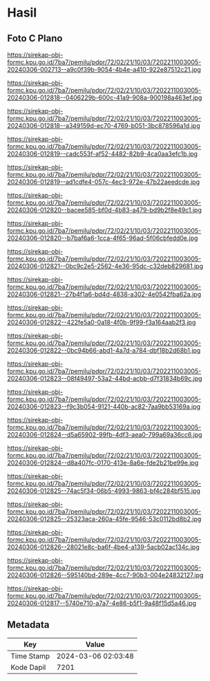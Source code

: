 # Hasil

## Foto C Plano

https://sirekap-obj-formc.kpu.go.id/7ba7/pemilu/pdpr/72/02/21/10/03/7202211003005-20240306-002713--a9c0f39b-9054-4b4e-a410-922e87512c21.jpg

https://sirekap-obj-formc.kpu.go.id/7ba7/pemilu/pdpr/72/02/21/10/03/7202211003005-20240306-012818--0406229b-600c-41a9-908a-900198a463ef.jpg

https://sirekap-obj-formc.kpu.go.id/7ba7/pemilu/pdpr/72/02/21/10/03/7202211003005-20240306-012818--a349159d-ec70-4769-b051-3bc878596a1d.jpg

https://sirekap-obj-formc.kpu.go.id/7ba7/pemilu/pdpr/72/02/21/10/03/7202211003005-20240306-012819--cadc553f-af52-4482-82b9-4ca0aa3efc1b.jpg

https://sirekap-obj-formc.kpu.go.id/7ba7/pemilu/pdpr/72/02/21/10/03/7202211003005-20240306-012819--ad1cdfe4-057c-4ec3-972e-47b22aeedcde.jpg

https://sirekap-obj-formc.kpu.go.id/7ba7/pemilu/pdpr/72/02/21/10/03/7202211003005-20240306-012820--bacee585-bf0d-4b83-a479-bd9b2f8e49c1.jpg

https://sirekap-obj-formc.kpu.go.id/7ba7/pemilu/pdpr/72/02/21/10/03/7202211003005-20240306-012820--b7baf6a6-1cca-4f65-96ad-5f06cbfedd0e.jpg

https://sirekap-obj-formc.kpu.go.id/7ba7/pemilu/pdpr/72/02/21/10/03/7202211003005-20240306-012821--0bc9c2e5-2562-4e36-95dc-c32deb829681.jpg

https://sirekap-obj-formc.kpu.go.id/7ba7/pemilu/pdpr/72/02/21/10/03/7202211003005-20240306-012821--27b4f1a6-bd4d-4838-a302-4e0542fba62a.jpg

https://sirekap-obj-formc.kpu.go.id/7ba7/pemilu/pdpr/72/02/21/10/03/7202211003005-20240306-012822--422fe5a0-0a18-4f0b-9f99-f3a164aab2f3.jpg

https://sirekap-obj-formc.kpu.go.id/7ba7/pemilu/pdpr/72/02/21/10/03/7202211003005-20240306-012822--0bc94b66-abd1-4a7d-a784-dbf18b2d68b1.jpg

https://sirekap-obj-formc.kpu.go.id/7ba7/pemilu/pdpr/72/02/21/10/03/7202211003005-20240306-012823--08f49497-53a2-44bd-acbb-d7f31834b69c.jpg

https://sirekap-obj-formc.kpu.go.id/7ba7/pemilu/pdpr/72/02/21/10/03/7202211003005-20240306-012823--f9c3b054-9121-440b-ac82-7aa9bb53169a.jpg

https://sirekap-obj-formc.kpu.go.id/7ba7/pemilu/pdpr/72/02/21/10/03/7202211003005-20240306-012824--d5a65902-99fb-4df3-aea0-799a69a36cc6.jpg

https://sirekap-obj-formc.kpu.go.id/7ba7/pemilu/pdpr/72/02/21/10/03/7202211003005-20240306-012824--d8a407fc-0170-413e-8a6e-fde2b21be99e.jpg

https://sirekap-obj-formc.kpu.go.id/7ba7/pemilu/pdpr/72/02/21/10/03/7202211003005-20240306-012825--74ac5f34-06b5-4993-9863-bf4c284bf515.jpg

https://sirekap-obj-formc.kpu.go.id/7ba7/pemilu/pdpr/72/02/21/10/03/7202211003005-20240306-012825--25323aca-260a-45fe-9546-53c0112bd8b2.jpg

https://sirekap-obj-formc.kpu.go.id/7ba7/pemilu/pdpr/72/02/21/10/03/7202211003005-20240306-012826--28021e8c-ba6f-4be4-a139-5acb02ac134c.jpg

https://sirekap-obj-formc.kpu.go.id/7ba7/pemilu/pdpr/72/02/21/10/03/7202211003005-20240306-012826--595140bd-289e-4cc7-90b3-004e24832127.jpg

https://sirekap-obj-formc.kpu.go.id/7ba7/pemilu/pdpr/72/02/21/10/03/7202211003005-20240306-012817--5740e710-a7a7-4e86-b5f1-9a48f15d5a46.jpg


## Metadata

| Key        | Value               |
| ---------- | ------------------- |
| Time Stamp | 2024-03-06 02:03:48 |
| Kode Dapil | 7201                |




